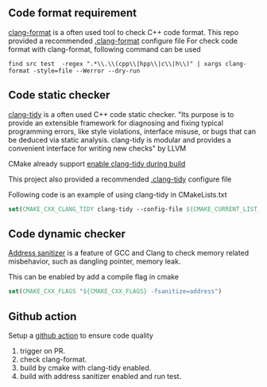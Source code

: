 ## Code format requirement

[clang-format](https://clang.llvm.org/docs/ClangFormat.html) is a often used tool to check C++ code format.
This repo provided a recommended [.clang-format](../.clang-format) configure file
For check code format with clang-format, following command can be used

```shell
find src test  -regex ".*\\.\\(cpp\\|hpp\\|c\\|h\\)" | xargs clang-format -style=file --Werror --dry-run
```

## Code static checker

[clang-tidy](https://clang.llvm.org/extra/clang-tidy/) is a often used C++ code static checker. "Its purpose is to provide an extensible framework for diagnosing and fixing typical programming errors, like style violations, interface misuse, or bugs that can be deduced via static analysis. clang-tidy is modular and provides a convenient interface for writing new checks" by LLVM

CMake already support [enable clang-tidy during build](https://cmake.org/cmake/help/latest/variable/CMAKE_LANG_CLANG_TIDY.html)

This project also provided a recommended [.clang-tidy](../.clang-tidy) configure file

Following code is an example of using clang-tidy in CMakeLists.txt

```cmake
set(CMAKE_CXX_CLANG_TIDY clang-tidy --config-file ${CMAKE_CURRENT_LIST_DIR}/.clang-tidy "--header-filter=${CMAKE_CURRENT_LIST_DIR}/(src|tests)/.*")
```

## Code dynamic checker

[Address sanitizer](https://clang.llvm.org/docs/AddressSanitizer.html) is a feature of GCC and Clang to check memory related misbehavior, such as dangling pointer, memory leak.

This can be enabled by add a compile flag in cmake

```cmake
set(CMAKE_CXX_FLAGS "${CMAKE_CXX_FLAGS} -fsanitize=address")
```

## Github action

Setup a [github action](https://docs.github.com/en/actions) to ensure code quality

1.  trigger on PR.
2.  check clang-format.
3.  build by cmake with clang-tidy enabled.
4.  build with address sanitizer enabled and run test.
